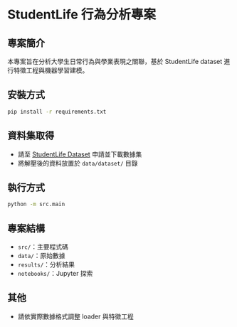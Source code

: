 # StudentLife 行為分析專案

## 專案簡介
本專案旨在分析大學生日常行為與學業表現之關聯，基於 StudentLife dataset 進行特徵工程與機器學習建模。

## 安裝方式
```bash
pip install -r requirements.txt
```

## 資料集取得
- 請至 [StudentLife Dataset](https://studentlife.cs.dartmouth.edu/dataset.html) 申請並下載數據集
- 將解壓後的資料放置於 `data/dataset/` 目錄

## 執行方式
```bash
python -m src.main
```

## 專案結構
- `src/`：主要程式碼
- `data/`：原始數據
- `results/`：分析結果
- `notebooks/`：Jupyter 探索

## 其他
- 請依實際數據格式調整 loader 與特徵工程
